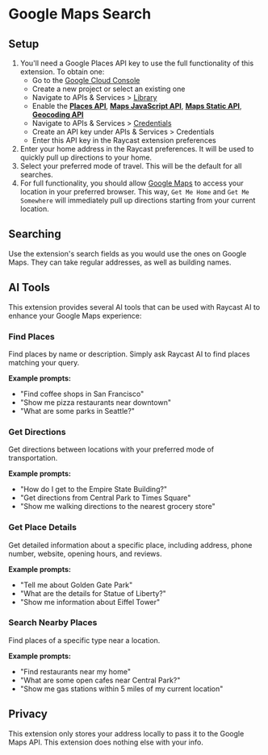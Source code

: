 # Google Maps Search

## Setup

1. You'll need a Google Places API key to use the full functionality of this extension. To obtain one:
   - Go to the [Google Cloud Console](https://console.cloud.google.com/)
   - Create a new project or select an existing one
   - Navigate to APIs & Services > [Library](https://console.cloud.google.com/apis/library)
   - Enable the [**Places API**](https://console.cloud.google.com/apis/library/places-backend.googleapis.com), [**Maps JavaScript API**](https://console.cloud.google.com/apis/library/maps-backend.googleapis.com), [**Maps Static API**](https://console.cloud.google.com/apis/library/static-maps-backend.googleapis.com), [**Geocoding API**](https://console.cloud.google.com/apis/library/geocoding-backend.googleapis.com)
   - Navigate to APIs & Services > [Credentials](https://console.cloud.google.com/apis/credentials)
   - Create an API key under APIs & Services > Credentials
   - Enter this API key in the Raycast extension preferences
2. Enter your home address in the Raycast preferences. It will be used to quickly pull up directions to your home.
3. Select your preferred mode of travel. This will be the default for all searches.
4. For full functionality, you should allow [Google Maps](https://www.google.com/maps) to access your location in your preferred browser. This way, `Get Me Home` and `Get Me Somewhere` will immediately pull up directions starting from your current location.

## Searching

Use the extension's search fields as you would use the ones on Google Maps. They can take regular addresses, as well as building names.

## AI Tools

This extension provides several AI tools that can be used with Raycast AI to enhance your Google Maps experience:

### Find Places

Find places by name or description. Simply ask Raycast AI to find places matching your query.

**Example prompts:**

- "Find coffee shops in San Francisco"
- "Show me pizza restaurants near downtown"
- "What are some parks in Seattle?"

### Get Directions

Get directions between locations with your preferred mode of transportation.

**Example prompts:**

- "How do I get to the Empire State Building?"
- "Get directions from Central Park to Times Square"
- "Show me walking directions to the nearest grocery store"

### Get Place Details

Get detailed information about a specific place, including address, phone number, website, opening hours, and reviews.

**Example prompts:**

- "Tell me about Golden Gate Park"
- "What are the details for Statue of Liberty?"
- "Show me information about Eiffel Tower"

### Search Nearby Places

Find places of a specific type near a location.

**Example prompts:**

- "Find restaurants near my home"
- "What are some open cafes near Central Park?"
- "Show me gas stations within 5 miles of my current location"

## Privacy

This extension only stores your address locally to pass it to the Google Maps API. This extension does nothing else with your info.
